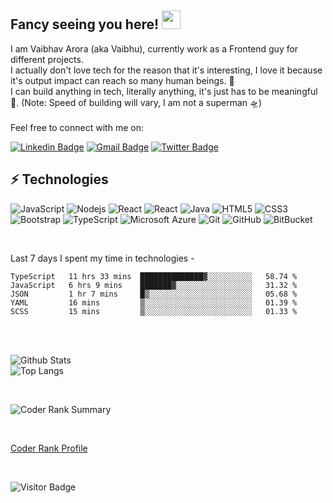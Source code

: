 ## Fancy seeing you here! <img src="https://raw.githubusercontent.com/aemmadi/aemmadi/master/wave.gif" width="30px">

I am Vaibhav Arora (aka Vaibhu), currently work as a Frontend guy for different projects.<br />
I actually don't love tech for the reason that it's interesting, I love it because it's output impact can reach so many human beings. 🙌 <br/>
I can build anything in tech, literally anything, it's just has to be meaningful 👼. (Note: Speed of building will vary, I am not a superman 🛸) <br/><br />
Feel free to connect with me on:<br />

[![Linkedin Badge](https://img.shields.io/badge/-vaibhav-blue?style=flat-square&logo=Linkedin&logoColor=white&link=https://www.linkedin.com/in/vaibhav-arora-602476107/)](https://www.linkedin.com/in/vaibhav-arora-602476107/)
[![Gmail Badge](https://img.shields.io/badge/-varora1406@gmail.com-c14438?style=flat-square&logo=Gmail&logoColor=white&link=mailto:varora1406@gmail.com)](mailto:varora1406@gmail.com)
[![Twitter Badge](https://img.shields.io/twitter/follow/vaibhav_arora__?label=Twitter&style=social)](https://img.shields.io/twitter/follow/vaibhav_arora__?label=Twitter&style=social)

## ⚡ Technologies

![JavaScript](https://img.shields.io/badge/-JavaScript-black?style=flat-square&logo=javascript)
![Nodejs](https://img.shields.io/badge/-Nodejs-black?style=flat-square&logo=Node.js)
![React](https://img.shields.io/badge/-React-darkblue?style=flat-square&logo=react)
![React](https://img.shields.io/badge/-Angular-darkred?style=flat-square&logo=angular)
![Java](https://img.shields.io/badge/-java-E34A86?style=flat-square&logo=java)
![HTML5](https://img.shields.io/badge/-HTML5-E34F26?style=flat-square&logo=html5&logoColor=white)
![CSS3](https://img.shields.io/badge/-CSS3-1572B6?style=flat-square&logo=css3)
![Bootstrap](https://img.shields.io/badge/-Bootstrap-563D7C?style=flat-square&logo=bootstrap)
![TypeScript](https://img.shields.io/badge/-TypeScript-007ACC?style=flat-square&logo=typescript)
![Microsoft Azure](https://img.shields.io/badge/Microsoft%20Azure-232F7E?style=flat-square&logo=microsoft-azure)
![Git](https://img.shields.io/badge/-Git-black?style=flat-square&logo=git)
![GitHub](https://img.shields.io/badge/-GitHub-181717?style=flat-square&logo=github)
![BitBucket](https://img.shields.io/badge/-BitBucket-darkblue?style=flat-square&logo=bitbucket)

<br />

Last 7 days I spent my time in technologies -
<!--START_SECTION:waka-->
```text
TypeScript   11 hrs 33 mins  ██████████████▓░░░░░░░░░░   58.74 % 
JavaScript   6 hrs 9 mins    ███████▓░░░░░░░░░░░░░░░░░   31.32 % 
JSON         1 hr 7 mins     █▒░░░░░░░░░░░░░░░░░░░░░░░   05.68 % 
YAML         16 mins         ▒░░░░░░░░░░░░░░░░░░░░░░░░   01.39 % 
SCSS         15 mins         ▒░░░░░░░░░░░░░░░░░░░░░░░░   01.33 % 
```
<!--END_SECTION:waka--> <br /><br />

![Github Stats](https://github-readme-stats.vercel.app/api?username=varora1406&count_private=true&show_icons=true&include_all_commits=true)
<br />
![Top Langs](https://github-readme-stats.vercel.app/api/top-langs/?username=varora1406&hide=TeX&layout=compact)
<br />

<br />

![Coder Rank Summary](https://cr-ss-service.azurewebsites.net/api/ScreenShot?widget=summary&username=varora1406)

<br />

[Coder Rank Profile](https://profile.codersrank.io/user/varora1406)

<br />

![Visitor Badge](https://visitor-badge.laobi.icu/badge?page_id=varora1406)

